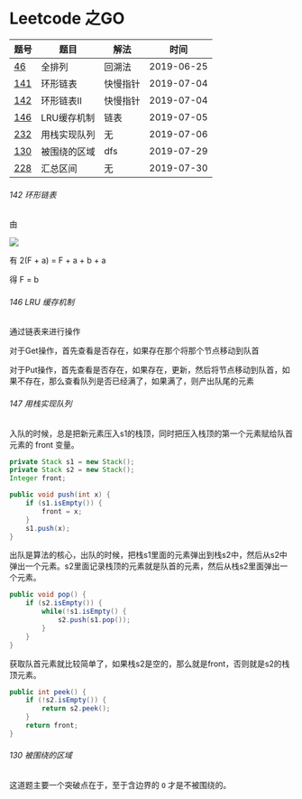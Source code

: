 # Leetcode 之GO

|题号|题目|解法|时间|
----|----|---|---|
|[46](leetcode46.go)|全排列|回溯法|2019-06-25|
|[141](leetcode141.go)|环形链表|快慢指针|2019-07-04|
|[142](leetcode142.go)|环形链表II|快慢指针|2019-07-04|
|[146](leetcode146.go)|LRU缓存机制|链表|2019-07-05|
|[232](leetcode232.go)|用栈实现队列|无|2019-07-06|
|[130](leetcode130.go)|被围绕的区域|dfs|2019-07-29|
|[228](leetcode228.go)|汇总区间|无|2019-07-30|

###### 142 环形链表

由

![](https://pic.leetcode-cn.com/99987d4e679fdfbcfd206a4429d9b076b46ad09bd2670f886703fb35ef130635-image.png)

有 2(F + a) = F + a + b + a

得 F = b

###### 146 LRU 缓存机制

通过链表来进行操作

对于Get操作，首先查看是否存在，如果存在那个将那个节点移动到队首

对于Put操作，首先查看是否存在，如果存在，更新，然后将节点移动到队首，如果不存在，那么查看队列是否已经满了，如果满了，则产出队尾的元素

###### 147 用栈实现队列

入队的时候，总是把新元素压入s1的栈顶，同时把压入栈顶的第一个元素赋给队首元素的 front 变量。

```java
private Stack s1 = new Stack();
private Stack s2 = new Stack();
Integer front;

public void push(int x) {
    if (s1.isEmpty()) {
        front = x;
    }
    s1.push(x);
}
```

出队是算法的核心，出队的时候，把栈s1里面的元素弹出到栈s2中，然后从s2中弹出一个元素。s2里面记录栈顶的元素就是队首的元素，然后从栈s2里面弹出一个元素。

```java
public void pop() {
    if (s2.isEmpty()) {
        while(!s1.isEmpty() {
            s2.push(s1.pop());
        }
    }
}
```

获取队首元素就比较简单了，如果栈s2是空的，那么就是front，否则就是s2的栈顶元素。

```java
public int peek() {
    if (!s2.isEmpty()) {
        return s2.peek();
    }
    return front;
}
```

###### 130 被围绕的区域

这道题主要一个突破点在于，至于含边界的 `O` 才是不被围绕的。